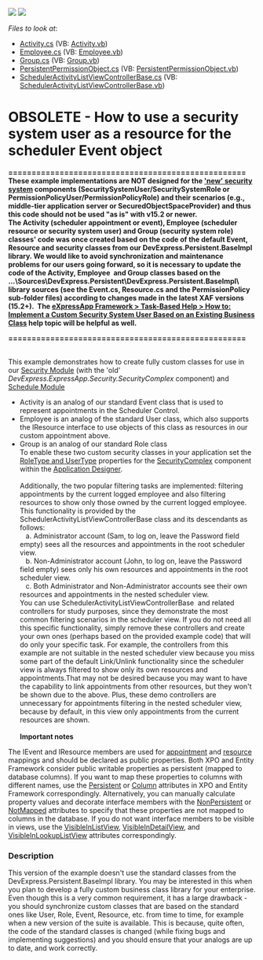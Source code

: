 <!-- default badges list -->
[![](https://img.shields.io/badge/Open_in_DevExpress_Support_Center-FF7200?style=flat-square&logo=DevExpress&logoColor=white)](https://supportcenter.devexpress.com/ticket/details/E1255)
[![](https://img.shields.io/badge/📖_How_to_use_DevExpress_Examples-e9f6fc?style=flat-square)](https://docs.devexpress.com/GeneralInformation/403183)
<!-- default badges end -->
<!-- default file list -->
*Files to look at*:

* [Activity.cs](./CS/WinWebSolution.Module/Activity.cs) (VB: [Activity.vb](./VB/WinWebSolution.Module/Activity.vb))
* [Employee.cs](./CS/WinWebSolution.Module/Employee.cs) (VB: [Employee.vb](./VB/WinWebSolution.Module/Employee.vb))
* [Group.cs](./CS/WinWebSolution.Module/Group.cs) (VB: [Group.vb](./VB/WinWebSolution.Module/Group.vb))
* [PersistentPermissionObject.cs](./CS/WinWebSolution.Module/PersistentPermissionObject.cs) (VB: [PersistentPermissionObject.vb](./VB/WinWebSolution.Module/PersistentPermissionObject.vb))
* [SchedulerActivityListViewControllerBase.cs](./CS/WinWebSolution.Module/SchedulerActivityListViewControllerBase.cs) (VB: [SchedulerActivityListViewControllerBase.vb](./VB/WinWebSolution.Module/SchedulerActivityListViewControllerBase.vb))
<!-- default file list end -->
# OBSOLETE - How to use a security system user as a resource for the scheduler Event object


<p><strong>===================================================</strong><br><strong>These example implementations are NOT designed for the <a href="https://documentation.devexpress.com/#eXpressAppFramework/CustomDocument113361">'new' security system</a> components (SecuritySystemUser/SecuritySystemRole or PermissionPolicyUser/PermissionPolicyRole) and their scenarios (e.g., middle-tier application server or SecuredObjectSpaceProvider) and thus this code should not be used "as is" with v15.2 or newer.</strong><br><strong>The Activity (scheduler appointment or event), Employee (scheduler resource or security system user) and Group (security system role) classes' code was once created based on the code of the default Event, Resource and security classes from our DevExpress.Persistent.BaseImpl library. We would like to avoid synchronization and maintenance problems for our users going forward, so it is necessary to update the code of the Activity, Employee  and Group classes based on the ...\Sources\DevExpress.Persistent\DevExpress.Persistent.BaseImpl\ library sources (see the Event.cs, Resource.cs and the PermissionPolicy sub-folder files) according to changes made in the latest XAF versions (15.2+).  The <a href="https://documentation.devexpress.com/#eXpressAppFramework/CustomDocument113452">eXpressApp Framework > Task-Based Help > How to: Implement a Custom Security System User Based on an Existing Business Class</a> help topic will be helpful as well.</strong></p>
<p><strong>===================================================</strong></p>
<p><br>This example demonstrates how to create fully custom classes for use in our <a href="http://documentation.devexpress.com/#Xaf/CustomDocument2647">Security Module</a> (with the 'old' <em>DevExpress.ExpressApp.Security.SecurityComplex</em> component) and <a href="http://documentation.devexpress.com/#Xaf/CustomDocument2812">Schedule Module</a>

* Activity is an analog of our standard Event class that is used to represent appointments in the Scheduler Control.
* Employee is an analog of the standard User class, which also supports the IResource interface to use objects of this class as resources in our custom appointment above.
* Group is an analog of our standard Role class <br>To enable these two custom security classes in your application set the <a href="http://documentation.devexpress.com/#Xaf/CustomDocument2647"><u>RoleType and UserType</u></a> properties for the <a href="http://documentation.devexpress.com/#Xaf/CustomDocument2768"><u>SecurityComplex</u></a> component within the <u><a href="http://documentation.devexpress.com/#Xaf/CustomDocument2827">Application Designer</a></u>.<br><br>Additionally, the two popular filtering tasks are implemented: filtering appointments by the current logged employee and also filtering resources to show only those owned by the current logged employee.<br>This functionality is provided by the SchedulerActivityListViewControllerBase class and its descendants as follows:<br>    a. Administrator account (Sam, to log on, leave the Password field empty) sees all the resources and appointments in the root scheduler view.<br>    b. Non-Administrator account (John, to log on, leave the Password field empty) sees only his own resources and appointments in the root scheduler view.<br>    c. Both Administrator and Non-Administrator accounts see their own resources and appointments in the nested scheduler view.<br>You can use SchedulerActivityListViewControllerBase  and related controllers for study purposes, since they demonstrate the most common filtering scenarios in the scheduler view. If you do not need all this specific functionality, simply remove these controllers and create your own ones (perhaps based on the provided example code) that will do only your specific task. For example, the controllers from this example are not suitable in the nested scheduler view because you miss some part of the default Link/Unlink functionality since the scheduler view is always filtered to show only its own resources and appointments.That may not be desired because you may want to have the capability to link appointments from other resources, but they won't be shown due to the above. Plus, these demo controllers are unnecessary for appointments filtering in the nested scheduler view, because by default, in this view only appointments from the current resources are shown.<br><br><strong>Important notes</strong></p>
<p>The IEvent and IResource members are used for <a href="https://documentation.devexpress.com/#WindowsForms/CustomDocument17132">appointment</a> and <a href="https://documentation.devexpress.com/#WindowsForms/CustomDocument17133">resource</a> mappings and should be declared as public properties. Both XPO and Entity Framework consider public writable properties as persistent (mapped to database columns). If you want to map these properties to columns with different names, use the <a href="https://documentation.devexpress.com/#CoreLibraries/clsDevExpressXpoPersistentAttributetopic">Persistent</a> or <a href="https://msdn.microsoft.com/en-us/library/system.data.linq.mapping.columnattribute%28v=vs.110%29.aspx">Column</a> attributes in XPO and Entity Framework correspondingly. Alternatively, you can manually calculate property values and decorate interface members with the <a href="https://documentation.devexpress.com/#CoreLibraries/clsDevExpressXpoNonPersistentAttributetopic">NonPersistent</a> or <a href="https://msdn.microsoft.com/en-us/library/system.componentmodel.dataannotations.schema.notmappedattribute%28v=vs.110%29.aspx">NotMapped</a> attributes to specify that these properties are not mapped to columns in the database. If you do not want interface members to be visible in views, use the <a href="https://documentation.devexpress.com/#eXpressAppFramework/clsDevExpressPersistentBaseVisibleInListViewAttributetopic">VisibleInListView</a>, <a href="https://documentation.devexpress.com/#eXpressAppFramework/clsDevExpressPersistentBaseVisibleInDetailViewAttributetopic">VisibleInDetailView</a>, and <a href="https://documentation.devexpress.com/#eXpressAppFramework/clsDevExpressPersistentBaseVisibleInLookupListViewAttributetopic">VisibleInLookupListView</a> attributes correspondingly.</p>


<h3>Description</h3>

<p>This version of the example doesn&#39;t use the standard classes from the DevExpress.Persistent.BaseImpl library. You may be interested in this when you plan to develop a fully custom business class library for your enterprise. Even though this is a very common requirement, it has a large drawback - you should synchronize custom classes that are based on the standard ones like User, Role, Event, Resource, etc. from time to time, for example when a new version of the suite is available. This is because, quite often, the code of the standard classes is changed (while fixing bugs and implementing suggestions) and you should ensure that your analogs are up to date, and work correctly.</p>

<br/>


